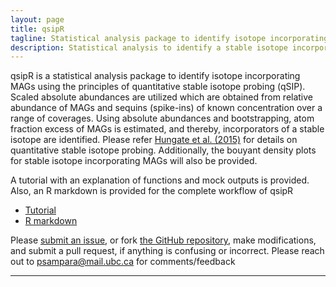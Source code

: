 ```yaml
---
layout: page
title: qsipR
tagline: Statistical analysis package to identify isotope incorporating MAGs using the principles of quantitative stable isotope probing (qSIP)
description: Statistical analysis to identify a stable isotope incorporating taxa obtained as metagenome-assembled genomes (MAGs). Scaled absolute abundances are utilized which are obtained from relative abundance of MAGs and sequins (spike-ins) of known concentration over a range of coverages. Using absolute abundances and bootstrapping, atom fraction excess of MAGs is estimated, and thereby, incorporators of a stable isotope are identified. Please refer Hungate et al. (2015) (doi:10.1128/AEM.02280-15) for details on quantitative stable isotope probing. Additionally, the bouyant density plots for stable isotope incorporating MAGs will also be provided.
---
```


qsipR is a statistical analysis package to identify isotope incorporating MAGs using the principles of quantitative stable isotope probing (qSIP).
Scaled absolute abundances are utilized which are obtained from relative abundance of MAGs and sequins (spike-ins) of known concentration over a range of coverages. 
Using absolute abundances and bootstrapping, atom fraction excess of MAGs is estimated, and thereby, incorporators of a stable isotope are identified. 
Please refer [Hungate et al. (2015)](doi:10.1128/AEM.02280-15) for details on quantitative stable isotope probing. 
Additionally, the bouyant density plots for stable isotope incorporating MAGs will also be provided.

A tutorial with an explanation of functions and mock outputs is provided. Also, an R markdown is provided for the complete workflow of qsipR

- [Tutorial](pages/qsipR_tutorial.html)
- <a id="raw-url" href="https://raw.githubusercontent.com/psampara/qsipR/master/qSIP_analysis.rmd">R markdown</a>

Please [submit an issue](https://github.com/ZielsLab/qSIP_metagenomics/issues), or fork [the GitHub repository](https://github.com/ZielsLab/qSIP_metagenomics),
make modifications, and submit a pull request, if anything is confusing or incorrect. Please reach out to psampara@mail.ubc.ca for comments/feedback

---
